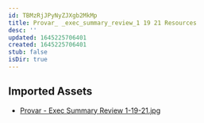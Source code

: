 ```yaml
---
id: TBMzRjJPyNyZJXgb2MkMp
title: Provar_ _exec_summary_review_1 19 21 Resources
desc: ''
updated: 1645225706401
created: 1645225706401
stub: false
isDir: true
---
```

## Imported Assets
- [Provar - Exec Summary Review 1-19-21.jpg](/assets/provar---exec-summary-review-1-19-21-1UgMADSyNcvq.jpg)
